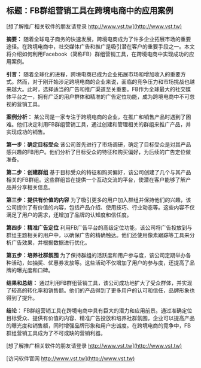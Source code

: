 ## **标题：FB群组营销工具在跨境电商中的应用案例**

[想了解推广相关软件的朋友请登录 http://www.vst.tw](http://www.vst.tw)

**摘要：**
随着全球电子商务的快速发展，跨境电商成为了许多企业拓展市场的重要途径。在跨境电商中，社交媒体广告和推广是吸引潜在客户的重要手段之一。本文将介绍如何利用Facebook（简称FB）群组营销工具，在跨境电商中实现成功的应用案例。

**引言：**
随着全球化的进程，跨境电商已成为企业拓展市场和增加收入的重要方式。然而，对于刚开始涉足跨境电商的企业来说，面临的竞争压力和市场挑战也越来越大。此时，选择适当的广告和推广渠道至关重要。FB作为全球最大的社交媒体平台之一，拥有广泛的用户群体和精准的广告定位功能，成为跨境电商中不可忽视的营销工具。

**案例分析：**
某公司是一家专注于跨境电商的企业，在推广和销售产品时遇到了困难。他们决定利用FB群组营销工具，通过创建和管理相关的群组来推广产品，并实现成功的销售。

**第一步：确定目标受众**
该公司首先进行了市场调研，确定了目标受众是对其产品感兴趣的FB用户。他们分析了目标受众的特征和购买偏好，为后续的广告定位做准备。

**第二步：创建群组**
基于目标受众的特征和购买偏好，该公司创建了几个与其产品相关的FB群组。这些群组旨在提供一个互动交流的平台，使潜在客户能够了解产品并分享相关信息。

**第三步：提供有价值的内容**
为了吸引更多的用户加入群组并保持他们的兴趣，该公司提供了有价值的内容，包括产品介绍、使用技巧、行业动态等。这些内容不仅满足了用户的需求，还增加了品牌的认知度和信任度。

**第四步：精准广告定位**
利用FB广告平台的高级定位功能，该公司将广告投放到与群组主题相关的用户中，以确保广告的精确触达。他们还使用像素跟踪等工具来分析广告效果，并根据数据进行优化。

**第五步：培养社群氛围**
为了保持群组的活跃度和用户参与度，该公司定期举办各种活动，如抽奖、优惠券发放等。这些活动不仅增加了用户的参与度，还提高了品牌的曝光度和口碑。

**结果和总结：**
通过利用FB群组营销工具，该公司成功地扩大了受众群体，并实现了较高的转化率和销售额。他们的产品得到了更多用户的认可和信任，品牌形象也得到了提升。

**结论：**
FB群组营销工具在跨境电商中具有巨大的潜力和应用前景。通过准确定位目标受众、提供有价值的内容、精准广告投放和培养社群氛围，企业可以提高产品的曝光度和销售额，同时增强品牌形象和用户忠诚度。在跨境电商的竞争中，FB群组营销工具成为了不可或缺的营销利器。

[想了解推广相关软件的朋友请登录 http://www.vst.tw](http://www.vst.tw)


[访问软件官网 http://www.vst.tw](http://www.vst.tw)
